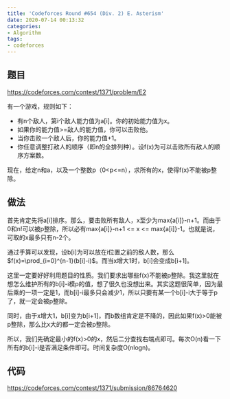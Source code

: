 ```yaml
---
title: 'Codeforces Round #654 (Div. 2) E. Asterism'
date: 2020-07-14 00:13:32
categories:
- Algorithm
tags:
- codeforces
---
```


## 题目

https://codeforces.com/contest/1371/problem/E2

有一个游戏，规则如下：
- 有n个敌人，第i个敌人能力值为a[i]。你的初始能力值为x。
- 如果你的能力值>=敌人的能力值，你可以击败他。
- 当你击败一个敌人后，你的能力值+1。
- 你任意调整打敌人的顺序（即n的全排列种）。设f(x)为可以击败所有敌人的顺序方案数。

现在，给定n和a，以及一个整数p（0\<p<=n），求所有的x，使得f(x)不能被p整除。

## 做法

首先肯定先将a[i]排序。那么，要击败所有敌人，x至少为max{a[i]}-n+1。而由于0和n!可以被p整除，所以必有max{a[i]}-n+1 <= x <= max{a[i]}-1。也就是说，可取的x最多只有n-2个。

通过手算可以发现，设b[i]为可以放在i位置之前的敌人数，那么$f(x)=\prod_{i=0}^{n-1}(b[i]-i)$。而当x增大1时，b[i]会变成b[i+1]。

这里一定要好好利用题目的性质。我们要求出哪些f(x)不能被p整除。我这里就在想怎么维护所有的b[i]-i模p的值，想了很久也没想出来。其实这题很简单，因为最后乘的一项一定是1，而b[i]-i最多只会减少1，所以只要有某一个b[i]-i大于等于p了，就一定会被p整除。

同时，由于x增大1，b[i]变为b[i+1]，而b数组肯定是不降的，因此如果f(x)>0能被p整除，那么比x大的都一定会被p整除。

所以，我们先确定最小的f(x)>0的x，然后二分查找右端点即可。每次O(n)看一下所有的b[i]-i是否满足条件即可。时间复杂度O(nlogn)。

## 代码

https://codeforces.com/contest/1371/submission/86764620